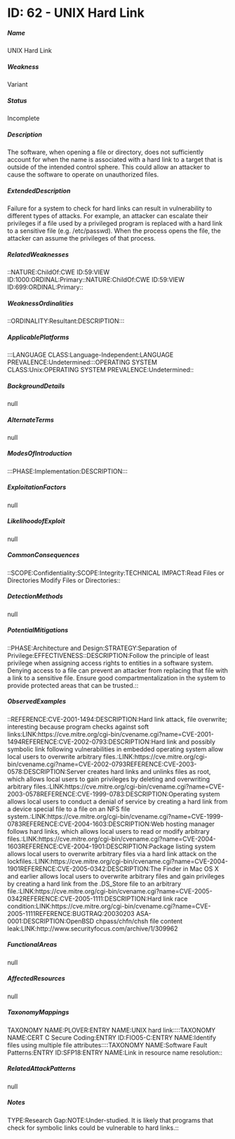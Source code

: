 # ID: 62 - UNIX Hard Link
<h5>Name</h5>UNIX Hard Link
<h5>Weakness</h5>Variant
<h5>Status</h5>Incomplete
<h5>Description</h5>The software, when opening a file or directory, does not sufficiently account for when the name is associated with a hard link to a target that is outside of the intended control sphere. This could allow an attacker to cause the software to operate on unauthorized files.
<h5>ExtendedDescription</h5>Failure for a system to check for hard links can result in vulnerability to different types of attacks. For example, an attacker can escalate their privileges if a file used by a privileged program is replaced with a hard link to a sensitive file (e.g. /etc/passwd). When the process opens the file, the attacker can assume the privileges of that process.
<h5>RelatedWeaknesses</h5>::NATURE:ChildOf:CWE ID:59:VIEW ID:1000:ORDINAL:Primary::NATURE:ChildOf:CWE ID:59:VIEW ID:699:ORDINAL:Primary::
<h5>WeaknessOrdinalities</h5>::ORDINALITY:Resultant:DESCRIPTION:::
<h5>ApplicablePlatforms</h5>:::LANGUAGE CLASS:Language-Independent:LANGUAGE PREVALENCE:Undetermined:::OPERATING SYSTEM CLASS:Unix:OPERATING SYSTEM PREVALENCE:Undetermined::
<h5>BackgroundDetails</h5>null
<h5>AlternateTerms</h5>null
<h5>ModesOfIntroduction</h5>:::PHASE:Implementation:DESCRIPTION:::
<h5>ExploitationFactors</h5>null
<h5>LikelihoodofExploit</h5>null
<h5>CommonConsequences</h5>::SCOPE:Confidentiality:SCOPE:Integrity:TECHNICAL IMPACT:Read Files or Directories Modify Files or Directories::
<h5>DetectionMethods</h5>null
<h5>PotentialMitigations</h5>::PHASE:Architecture and Design:STRATEGY:Separation of Privilege:EFFECTIVENESS::DESCRIPTION:Follow the principle of least privilege when assigning access rights to entities in a software system. Denying access to a file can prevent an attacker from replacing that file with a link to a sensitive file. Ensure good compartmentalization in the system to provide protected areas that can be trusted.::
<h5>ObservedExamples</h5>::REFERENCE:CVE-2001-1494:DESCRIPTION:Hard link attack, file overwrite; interesting because program checks against soft links:LINK:https://cve.mitre.org/cgi-bin/cvename.cgi?name=CVE-2001-1494REFERENCE:CVE-2002-0793:DESCRIPTION:Hard link and possibly symbolic link following vulnerabilities in embedded operating system allow local users to overwrite arbitrary files.:LINK:https://cve.mitre.org/cgi-bin/cvename.cgi?name=CVE-2002-0793REFERENCE:CVE-2003-0578:DESCRIPTION:Server creates hard links and unlinks files as root, which allows local users to gain privileges by deleting and overwriting arbitrary files.:LINK:https://cve.mitre.org/cgi-bin/cvename.cgi?name=CVE-2003-0578REFERENCE:CVE-1999-0783:DESCRIPTION:Operating system allows local users to conduct a denial of service by creating a hard link from a device special file to a file on an NFS file system.:LINK:https://cve.mitre.org/cgi-bin/cvename.cgi?name=CVE-1999-0783REFERENCE:CVE-2004-1603:DESCRIPTION:Web hosting manager follows hard links, which allows local users to read or modify arbitrary files.:LINK:https://cve.mitre.org/cgi-bin/cvename.cgi?name=CVE-2004-1603REFERENCE:CVE-2004-1901:DESCRIPTION:Package listing system allows local users to overwrite arbitrary files via a hard link attack on the lockfiles.:LINK:https://cve.mitre.org/cgi-bin/cvename.cgi?name=CVE-2004-1901REFERENCE:CVE-2005-0342:DESCRIPTION:The Finder in Mac OS X and earlier allows local users to overwrite arbitrary files and gain privileges by creating a hard link from the .DS_Store file to an arbitrary file.:LINK:https://cve.mitre.org/cgi-bin/cvename.cgi?name=CVE-2005-0342REFERENCE:CVE-2005-1111:DESCRIPTION:Hard link race condition:LINK:https://cve.mitre.org/cgi-bin/cvename.cgi?name=CVE-2005-1111REFERENCE:BUGTRAQ:20030203 ASA-0001:DESCRIPTION:OpenBSD chpass/chfn/chsh file content leak:LINK:http://www.securityfocus.com/archive/1/309962
<h5>FunctionalAreas</h5>null
<h5>AffectedResources</h5>null
<h5>TaxonomyMappings</h5>TAXONOMY NAME:PLOVER:ENTRY NAME:UNIX hard link::::TAXONOMY NAME:CERT C Secure Coding:ENTRY ID:FIO05-C:ENTRY NAME:Identify files using multiple file attributes::::TAXONOMY NAME:Software Fault Patterns:ENTRY ID:SFP18:ENTRY NAME:Link in resource name resolution::
<h5>RelatedAttackPatterns</h5>null
<h5>Notes</h5>TYPE:Research Gap:NOTE:Under-studied. It is likely that programs that check for symbolic links could be vulnerable to hard links.::

